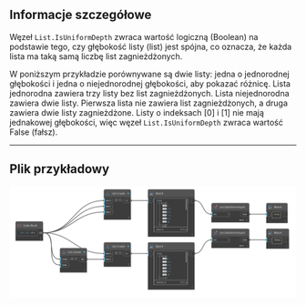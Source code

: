 ## Informacje szczegółowe
Węzeł `List.IsUniformDepth` zwraca wartość logiczną (Boolean) na podstawie tego, czy głębokość listy (list) jest spójna, co oznacza, że każda lista ma taką samą liczbę list zagnieżdżonych.

W poniższym przykładzie porównywane są dwie listy: jedna o jednorodnej głębokości i jedna o niejednorodnej głębokości, aby pokazać różnicę. Lista jednorodna zawiera trzy listy bez list zagnieżdżonych. Lista niejednorodna zawiera dwie listy. Pierwsza lista nie zawiera list zagnieżdżonych, a druga zawiera dwie listy zagnieżdżone. Listy o indeksach [0] i [1] nie mają jednakowej głębokości, więc węzeł `List.IsUniformDepth` zwraca wartość False (fałsz).
___
## Plik przykładowy

![List.IsUniformDepth](./DSCore.List.IsUniformDepth_img.jpg)
